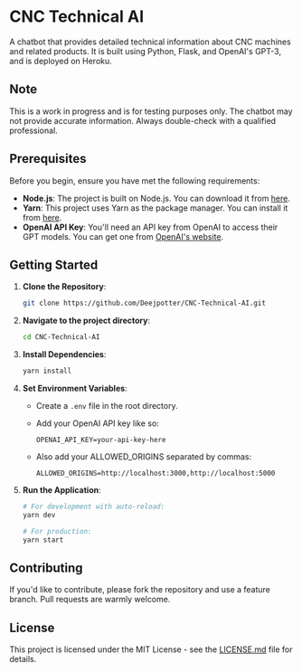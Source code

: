 # CNC Technical AI

A chatbot that provides detailed technical information about CNC machines and related products. It is built using Python, Flask, and OpenAI's GPT-3, and is deployed on Heroku.

## Note

This is a work in progress and is for testing purposes only. The chatbot may not provide accurate information. Always double-check with a qualified professional.

## Prerequisites

Before you begin, ensure you have met the following requirements:

- **Node.js**: The project is built on Node.js. You can download it from [here](https://nodejs.org/).
- **Yarn**: This project uses Yarn as the package manager. You can install it from [here](https://yarnpkg.com/).
- **OpenAI API Key**: You'll need an API key from OpenAI to access their GPT models. You can get one from [OpenAI's website](https://beta.openai.com/signup/).

## Getting Started

1. **Clone the Repository**:

    ```bash
    git clone https://github.com/Deejpotter/CNC-Technical-AI.git
    ```

2. **Navigate to the project directory**:

    ```bash
    cd CNC-Technical-AI
    ```

3. **Install Dependencies**:

    ```bash
    yarn install
    ```

4. **Set Environment Variables**:
    - Create a `.env` file in the root directory.
    - Add your OpenAI API key like so:

        ```env
        OPENAI_API_KEY=your-api-key-here
        ```

    - Also add your ALLOWED_ORIGINS separated by commas:

        ```env
        ALLOWED_ORIGINS=http://localhost:3000,http://localhost:5000
        ```

5. **Run the Application**:

    ```bash
    # For development with auto-reload:
    yarn dev

    # For production:
    yarn start
    ```

## Contributing

If you'd like to contribute, please fork the repository and use a feature branch. Pull requests are warmly welcome.

## License

This project is licensed under the MIT License - see the [LICENSE.md](LICENSE.md) file for details.
